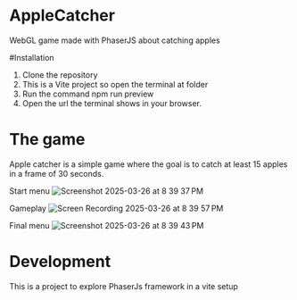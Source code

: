 # AppleCatcher
 WebGL game made with PhaserJS about catching apples

 #Installation

 1. Clone the repository
 2. This is a Vite project so open the terminal at folder
 3. Run the command npm run preview
 4. Open the url the terminal shows in your browser.

# The game
Apple catcher is a simple game where the goal is to catch at least 15 apples in a frame of 30 seconds.

Start menu
![Screenshot 2025-03-26 at 8 39 37 PM](https://github.com/user-attachments/assets/ce141355-2389-4e1c-9774-b67616f930c1)

Gameplay
![Screen Recording 2025-03-26 at 8 39 57 PM](https://github.com/user-attachments/assets/9f6a95b9-f764-4ae8-8389-2d85cf7432a5)

Final menu
![Screenshot 2025-03-26 at 8 39 43 PM](https://github.com/user-attachments/assets/b4bcd22a-ea56-415a-845e-54e9c57368a7)

# Development
This is a project to explore PhaserJs framework in a vite setup

